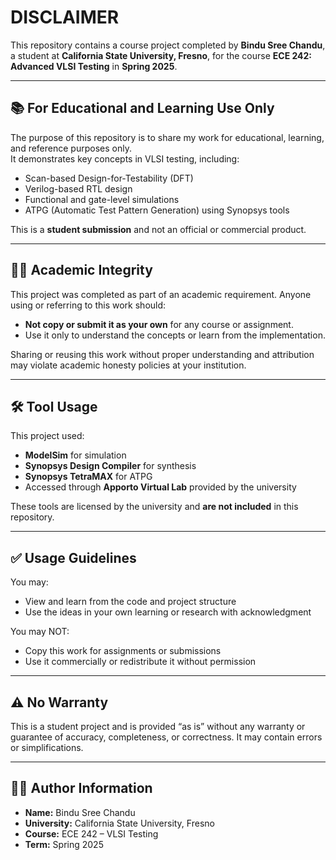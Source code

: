 
# DISCLAIMER

This repository contains a course project completed by **Bindu Sree Chandu**, a student at **California State University, Fresno**, for the course **ECE 242: Advanced VLSI Testing** in **Spring 2025**.

---

## 📚 For Educational and Learning Use Only

The purpose of this repository is to share my work for educational, learning, and reference purposes only.  
It demonstrates key concepts in VLSI testing, including:

- Scan-based Design-for-Testability (DFT)
- Verilog-based RTL design
- Functional and gate-level simulations
- ATPG (Automatic Test Pattern Generation) using Synopsys tools

This is a **student submission** and not an official or commercial product.

---

## 🧑‍🎓 Academic Integrity

This project was completed as part of an academic requirement. Anyone using or referring to this work should:

- **Not copy or submit it as your own** for any course or assignment.
- Use it only to understand the concepts or learn from the implementation.

Sharing or reusing this work without proper understanding and attribution may violate academic honesty policies at your institution.

---

## 🛠️ Tool Usage

This project used:
- **ModelSim** for simulation
- **Synopsys Design Compiler** for synthesis
- **Synopsys TetraMAX** for ATPG
- Accessed through **Apporto Virtual Lab** provided by the university

These tools are licensed by the university and **are not included** in this repository.

---

## ✅ Usage Guidelines

You may:
- View and learn from the code and project structure
- Use the ideas in your own learning or research with acknowledgment

You may NOT:
- Copy this work for assignments or submissions
- Use it commercially or redistribute it without permission

---

## ⚠️ No Warranty

This is a student project and is provided “as is” without any warranty or guarantee of accuracy, completeness, or correctness. It may contain errors or simplifications.

---

## 👩‍💻 Author Information

- **Name:** Bindu Sree Chandu  
- **University:** California State University, Fresno  
- **Course:** ECE 242 –  VLSI Testing  
- **Term:** Spring 2025


